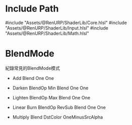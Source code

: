# ﻿Include  Path

#include "Assets/@RenURP/ShaderLib/Core.hlsl"
#include "Assets/@RenURP/ShaderLib/Input.hlsl"
#include "Assets/@RenURP/ShaderLib/Math.hlsl"

## 

# BlendMode

紀錄常見的BlendMode模式

- Add
  Blend One One

- Darken
  BlendOp Min
  Blend One One

- Lighten
  BlendOp Max
  Blend One One

- Linear Burn
  BlendOp RevSub
  Blend One One

- Multiply
  Blend DstColor OneMinusSrcAlpha